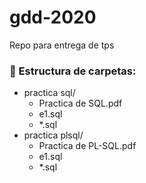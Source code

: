 # gdd-2020
Repo para entrega de tps

### :file_folder: Estructura de carpetas:
- practica sql/
  - Practica de SQL.pdf
  - e1.sql
  - *.sql
- practica plsql/
  - Practica de PL-SQL.pdf
  - e1.sql
  - *.sql
